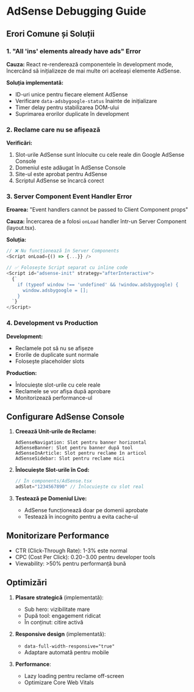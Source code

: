 # AdSense Debugging Guide

## Erori Comune și Soluții

### 1. "All 'ins' elements already have ads" Error

**Cauza:** React re-renderează componentele în development mode, încercând să inițializeze de mai multe ori aceleași elemente AdSense.

**Soluția implementată:**
- ID-uri unice pentru fiecare element AdSense
- Verificare `data-adsbygoogle-status` înainte de inițializare
- Timer delay pentru stabilizarea DOM-ului
- Suprimarea erorilor duplicate în development

### 2. Reclame care nu se afișează

**Verificări:**
1. Slot-urile AdSense sunt înlocuite cu cele reale din Google AdSense Console
2. Domeniul este adăugat în AdSense Console
3. Site-ul este aprobat pentru AdSense
4. Scriptul AdSense se încarcă corect

### 3. Server Component Event Handler Error

**Eroarea:** "Event handlers cannot be passed to Client Component props"

**Cauza:** Încercarea de a folosi `onLoad` handler într-un Server Component (layout.tsx).

**Soluția:**
```typescript
// ❌ Nu funcționează în Server Components
<Script onLoad={() => {...}} />

// ✅ Folosește Script separat cu inline code
<Script id="adsense-init" strategy="afterInteractive">
  {`
    if (typeof window !== 'undefined' && !window.adsbygoogle) {
      window.adsbygoogle = [];
    }
  `}
</Script>
```

### 4. Development vs Production

**Development:**
- Reclamele pot să nu se afișeze
- Erorile de duplicate sunt normale
- Folosește placeholder slots

**Production:**
- Înlocuiește slot-urile cu cele reale
- Reclamele se vor afișa după aprobare
- Monitorizează performance-ul

## Configurare AdSense Console

1. **Creează Unit-urile de Reclame:**
   ```
   AdSenseNavigation: Slot pentru banner horizontal
   AdSenseBanner: Slot pentru banner după tool
   AdSenseInArticle: Slot pentru reclame în articol
   AdSenseSidebar: Slot pentru reclame mici
   ```

2. **Înlocuiește Slot-urile în Cod:**
   ```typescript
   // În components/AdSense.tsx
   adSlot="1234567890" // Înlocuiește cu slot real
   ```

3. **Testează pe Domeniul Live:**
   - AdSense funcționează doar pe domenii aprobate
   - Testează în incognito pentru a evita cache-ul

## Monitorizare Performance

- CTR (Click-Through Rate): 1-3% este normal
- CPC (Cost Per Click): $0.20-$3.00 pentru developer tools
- Viewability: >50% pentru performanță bună

## Optimizări

1. **Plasare strategică** (implementată):
   - Sub hero: vizibilitate mare
   - După tool: engagement ridicat
   - În conținut: citire activă

2. **Responsive design** (implementată):
   - `data-full-width-responsive="true"`
   - Adaptare automată pentru mobile

3. **Performance**:
   - Lazy loading pentru reclame off-screen
   - Optimizare Core Web Vitals
